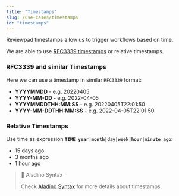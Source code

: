```yaml
---
title: "Timestamps"
slug: /use-cases/timestamps
id: "timestamps"
---
```


Reviewpad timestamps allow us to trigger workflows based on time.

We are able to use [RFC3339 timestamps](https://pkg.go.dev/time#pkg-constants) or relative timestamps.

### RFC3339 and similar Timestamps

Here we can use a timestamp in similar `RFC3339` format:

- **YYYYMMDD** - e.g. 20220405
- **YYYY-MM-DD** - e.g. 2022-04-05
- **YYYYMMDDTHH:MM:SS** - e.g. 20220405T22:01:50
- **YYYY-MM-DDTHH:MM:SS** - e.g. 2022-04-05T22:01:50

### Relative Timestamps

Use time as expression **`TIME year|month|day|week|hour|minute ago`**:

- 15 days ago
- 3 months ago
- 1 hour ago

> 📘 Aladino Syntax
>
> Check [Aladino Syntax](/guides/aladino/syntax) for more details about timestamps.
